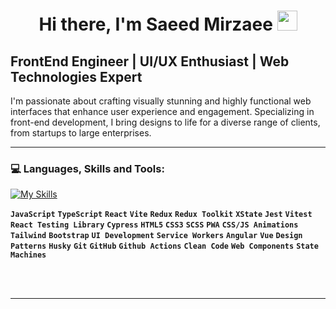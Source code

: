 <h1 align="center">Hi there, I'm Saeed Mirzaee <img
src="https://github.com/blackcater/blackcater/raw/main/images/Hi.gif" height="32" /></h1>

<h2>FrontEnd Engineer | UI/UX Enthusiast | Web Technologies Expert</h2>

I'm passionate about crafting visually stunning and highly functional web interfaces that enhance user experience and engagement. Specializing in front-end development, I bring designs to life for a diverse range of clients, from startups to large enterprises.

---

<h3>💻 Languages, Skills and Tools:</h3> 

[![My Skills](https://skillicons.dev/icons?i=js,ts,vite,react,redux,html,css,emotion,sass,tailwind,bootstrap,jest,vitest,webpack,git,github)](https://skillicons.dev)

**`JavaScript`** **`TypeScript`** **`React`** **`Vite`** **`Redux`** **`Redux Toolkit`** **`XState`** **`Jest`** **`Vitest`** **`React Testing Library`** **`Cypress`** **`HTML5`** **`CSS3`** **`SCSS`** **`PWA`** **`CSS/JS Animations`** **`Tailwind`** **`Bootstrap`** **`UI Development`** **`Service Workers`** **`Angular`** **`Vue`** **`Design Patterns`** **`Husky`** **`Git`** **`GitHub`** **`Github Actions`** **`Clean Code`** **`Web Components`** **`State Machines`**


<br />
<br />

---



